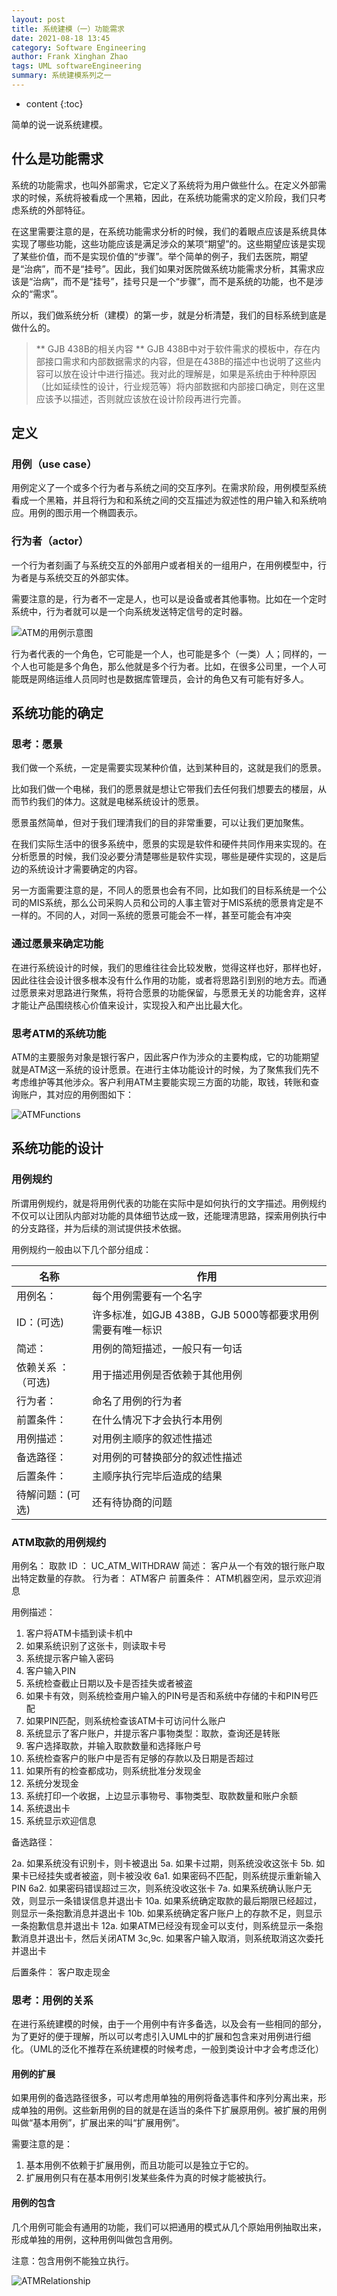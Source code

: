 ```yaml
---
layout: post
title: 系统建模（一）功能需求
date: 2021-08-18 13:45
category: Software Engineering
author: Frank Xinghan Zhao
tags: UML softwareEngineering
summary: 系统建模系列之一
---
```


* content
{:toc}

简单的说一说系统建模。






## 什么是功能需求

系统的功能需求，也叫外部需求，它定义了系统将为用户做些什么。在定义外部需求的时候，系统将被看成一个黑箱，因此，在系统功能需求的定义阶段，我们只考虑系统的外部特征。

在这里需要注意的是，在系统功能需求分析的时候，我们的着眼点应该是系统具体实现了哪些功能，这些功能应该是满足涉众的某项“期望”的。这些期望应该是实现了某些价值，而不是实现价值的“步骤”。举个简单的例子，我们去医院，期望是“治病”，而不是“挂号”。因此，我们如果对医院做系统功能需求分析，其需求应该是“治病”，而不是“挂号”，挂号只是一个“步骤”，而不是系统的功能，也不是涉众的“需求”。

所以，我们做系统分析（建模）的第一步，就是分析清楚，我们的目标系统到底是做什么的。

> ** GJB 438B的相关内容 **
> GJB 438B中对于软件需求的模板中，存在内部接口需求和内部数据需求的内容，但是在438B的描述中也说明了这些内容可以放在设计中进行描述。我对此的理解是，如果是系统由于种种原因（比如延续性的设计，行业规范等）将内部数据和内部接口确定，则在这里应该予以描述，否则就应该放在设计阶段再进行完善。

## 定义

### 用例（use case）

用例定义了一个或多个行为者与系统之间的交互序列。在需求阶段，用例模型系统看成一个黑箱，并且将行为和和系统之间的交互描述为叙述性的用户输入和系统响应。用例的图示用一个椭圆表示。

### 行为者（actor）

一个行为者刻画了与系统交互的外部用户或者相关的一组用户，在用例模型中，行为者是与系统交互的外部实体。

需要注意的是，行为者不一定是人，也可以是设备或者其他事物。比如在一个定时系统中，行为者就可以是一个向系统发送特定信号的定时器。

![ATM的用例示意图](..//images//SystemBehavior.bmp)

行为者代表的一个角色，它可能是一个人，也可能是多个（一类）人；同样的，一个人也可能是多个角色，那么他就是多个行为者。比如，在很多公司里，一个人可能既是网络运维人员同时也是数据库管理员，会计的角色又有可能有好多人。

## 系统功能的确定

### 思考：愿景

我们做一个系统，一定是需要实现某种价值，达到某种目的，这就是我们的愿景。

比如我们做一个电梯，我们的愿景就是想让它带我们去任何我们想要去的楼层，从而节约我们的体力。这就是电梯系统设计的愿景。

愿景虽然简单，但对于我们理清我们的目的非常重要，可以让我们更加聚焦。

在我们实际生活中的很多系统中，愿景的实现是软件和硬件共同作用来实现的。在分析愿景的时候，我们没必要分清楚哪些是软件实现，哪些是硬件实现的，这是后边的系统设计才需要确定的内容。

另一方面需要注意的是，不同人的愿景也会有不同，比如我们的目标系统是一个公司的MIS系统，那么公司采购人员和公司的人事主管对于MIS系统的愿景肯定是不一样的。不同的人，对同一系统的愿景可能会不一样，甚至可能会有冲突

### 通过愿景来确定功能

在进行系统设计的时候，我们的思维往往会比较发散，觉得这样也好，那样也好，因此往往会设计很多根本没有什么作用的功能，或者将思路引到别的地方去。而通过愿景来对思路进行聚焦，将符合愿景的功能保留，与愿景无关的功能舍弃，这样才能让产品围绕核心价值来设计，实现投入和产出比最大化。

### 思考ATM的系统功能

ATM的主要服务对象是银行客户，因此客户作为涉众的主要构成，它的功能期望就是ATM这一系统的设计愿景。在进行主体功能设计的时候，为了聚焦我们先不考虑维护等其他涉众。客户利用ATM主要能实现三方面的功能，取钱，转账和查询账户，其对应的用例图如下：

![ATMFunctions](..//images//ATMFunctions.bmp)

## 系统功能的设计

### 用例规约

所谓用例规约，就是将用例代表的功能在实际中是如何执行的文字描述。用例规约不仅可以让团队内部对功能的具体细节达成一致，还能理清思路，探索用例执行中的分支路径，并为后续的测试提供技术依据。

用例规约一般由以下几个部分组成：

| 名称 | 作用 |
| ---  | ---- |
| 用例名： | 每个用例需要有一个名字 |
| ID：(可选) | 许多标准，如GJB 438B，GJB 5000等都要求用例需要有唯一标识 |
| 简述： | 用例的简短描述，一般只有一句话 |
| 依赖关系 ：（可选) | 用于描述用例是否依赖于其他用例 |
| 行为者：| 命名了用例的行为者 | 
| 前置条件：| 在什么情况下才会执行本用例 |
| 用例描述： | 对用例主顺序的叙述性描述 |
| 备选路径： | 对用例的可替换部分的叙述性描述 |
| 后置条件： | 主顺序执行完毕后造成的结果 |
| 待解问题：(可选) | 还有待协商的问题 |

### ATM取款的用例规约

用例名： 取款
ID ： UC_ATM_WITHDRAW
简述： 客户从一个有效的银行账户取出特定数量的存款。
行为者： ATM客户
前置条件： ATM机器空闲，显示欢迎消息

用例描述：

1. 客户将ATM卡插到读卡机中
2. 如果系统识别了这张卡，则读取卡号
3. 系统提示客户输入密码
4. 客户输入PIN
5. 系统检查截止日期以及卡是否挂失或者被盗
6. 如果卡有效，则系统检查用户输入的PIN号是否和系统中存储的卡和PIN号匹配
7. 如果PIN匹配，则系统检查该ATM卡可访问什么账户
8. 系统显示了客户账户，并提示客户事物类型：取款，查询还是转账
9. 客户选择取款，并输入取款数量和选择账户号
10. 系统检查客户的账户中是否有足够的存款以及日期是否超过
11. 如果所有的检查都成功，则系统批准分发现金
12. 系统分发现金
13. 系统打印一个收据，上边显示事物号、事物类型、取款数量和账户余额
14. 系统退出卡
15. 系统显示欢迎信息

备选路径：

2a. 如果系统没有识别卡，则卡被退出
5a. 如果卡过期，则系统没收这张卡
5b. 如果卡已经挂失或者被盗，则卡被没收
6a1. 如果密码不匹配，则系统提示重新输入PIN
6a2. 如果密码错误超过三次，则系统没收这张卡
7a. 如果系统确认账户无效，则显示一条错误信息并退出卡
10a. 如果系统确定取款的最后期限已经超过，则显示一条抱歉消息并退出卡
10b. 如果系统确定客户账户上的存款不足，则显示一条抱歉信息并退出卡
12a. 如果ATM已经没有现金可以支付，则系统显示一条抱歉消息并退出卡，然后关闭ATM
3c,9c. 如果客户输入取消，则系统取消这次委托并退出卡

后置条件：
客户取走现金

### 思考：用例的关系

在进行系统建模的时候，由于一个用例中有许多备选，以及会有一些相同的部分，为了更好的便于理解，所以可以考虑引入UML中的扩展和包含来对用例进行细化。（UML的泛化不推荐在系统建模的时候考虑，一般到类设计中才会考虑泛化）

#### 用例的扩展

如果用例的备选路径很多，可以考虑用单独的用例将备选事件和序列分离出来，形成单独的用例。这些新用例的目的就是在适当的条件下扩展原用例。被扩展的用例叫做“基本用例”，扩展出来的叫“扩展用例”。

需要注意的是：

1. 基本用例不依赖于扩展用例，而且功能可以是独立于它的。
2. 扩展用例只有在基本用例引发某些条件为真的时候才能被执行。

#### 用例的包含

几个用例可能会有通用的功能，我们可以把通用的模式从几个原始用例抽取出来，形成单独的用例，这种用例叫做包含用例。

注意：包含用例不能独立执行。

![ATMRelationship](..//images//ATMRelationship.bmp)

